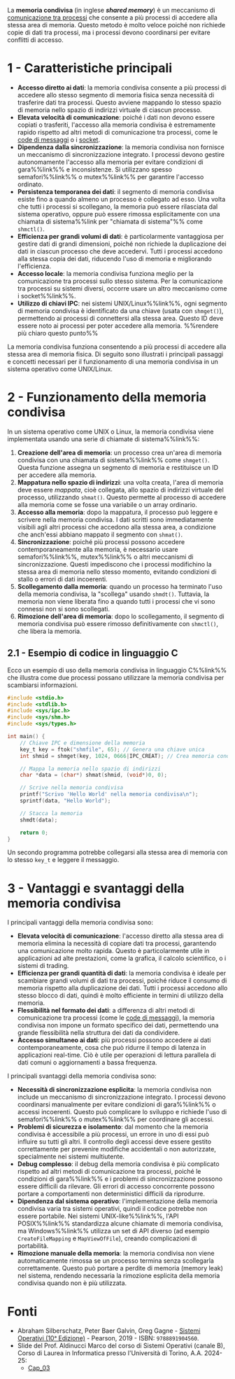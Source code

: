 La **memoria condivisa** (in inglese _**shared memory**_) è un meccanismo di [comunicazione tra processi](Processi.md#7%20-%20Comunicazione%20tra%20processi%20(IPC)) che consente a più processi di accedere alla stessa area di memoria. Questo metodo è molto veloce poiché non richiede copie di dati tra processi, ma i processi devono coordinarsi per evitare conflitti di accesso.

# 1 - Caratteristiche principali

- **Accesso diretto ai dati**: la memoria condivisa consente a più processi di accedere allo stesso segmento di memoria fisica senza necessità di trasferire dati tra processi. Questo avviene mappando lo stesso spazio di memoria nello spazio di indirizzi virtuale di ciascun processo.
- **Elevata velocità di comunicazione**: poiché i dati non devono essere copiati o trasferiti, l'accesso alla memoria condivisa è estremamente rapido rispetto ad altri metodi di comunicazione tra processi, come le [code di messaggi](Code%20di%20messaggi.md) o i [socket](Socket.md).
- **Dipendenza dalla sincronizzazione**: la memoria condivisa non fornisce un meccanismo di sincronizzazione integrato. I processi devono gestire autonomamente l'accesso alla memoria per evitare condizioni di gara%%link%% e inconsistenze. Si utilizzano spesso semafori%%link%% o mutex%%link%% per garantire l'accesso ordinato.
- **Persistenza temporanea dei dati**: il segmento di memoria condivisa esiste fino a quando almeno un processo è collegato ad esso. Una volta che tutti i processi si scollegano, la memoria può essere rilasciata dal sistema operativo, oppure può essere rimossa esplicitamente con una chiamata di sistema%%link per "chiamata di sistema"%% come `shmctl()`.
- **Efficienza per grandi volumi di dati**: è particolarmente vantaggiosa per gestire dati di grandi dimensioni, poiché non richiede la duplicazione dei dati in ciascun processo che deve accedervi. Tutti i processi accedono alla stessa copia dei dati, riducendo l'uso di memoria e migliorando l'efficienza.
- **Accesso locale**: la memoria condivisa funziona meglio per la comunicazione tra processi sullo stesso sistema. Per la comunicazione tra processi su sistemi diversi, occorre usare un altro meccanismo come i socket%%link%%.
- **Utilizzo di chiavi IPC**: nei sistemi UNIX/Linux%%link%%, ogni segmento di memoria condivisa è identificato da una chiave (usata con `shmget()`), permettendo ai processi di connettersi alla stessa area. Questo ID deve essere noto ai processi per poter accedere alla memoria. %%rendere più chiaro questo punto%%

La memoria condivisa funziona consentendo a più processi di accedere alla stessa area di memoria fisica. Di seguito sono illustrati i principali passaggi e concetti necessari per il funzionamento di una memoria condivisa in un sistema operativo come UNIX/Linux.

# 2 - Funzionamento della memoria condivisa

In un sistema operativo come UNIX o Linux, la memoria condivisa viene implementata usando una serie di chiamate di sistema%%link%%:
1. **Creazione dell'area di memoria**: un processo crea un'area di memoria condivisa con una chiamata di sistema%%link%% come `shmget()`. Questa funzione assegna un segmento di memoria e restituisce un ID per accedere alla memoria.
2. **Mappatura nello spazio di indirizzi**: una volta creata, l'area di memoria deve essere _mappata_, cioè collegata, allo spazio di indirizzi virtuale del processo, utilizzando `shmat()`. Questo permette al processo di accedere alla memoria come se fosse una variabile o un array ordinario.
3. **Accesso alla memoria**: dopo la mappatura, il processo può leggere e scrivere nella memoria condivisa. I dati scritti sono immediatamente visibili agli altri processi che accedono alla stessa area, a condizione che anch'essi abbiano mappato il segmento con `shmat()`.
4. **Sincronizzazione**: poiché più processi possono accedere contemporaneamente alla memoria, è necessario usare semafori%%link%%, mutex%%link%% o altri meccanismi di sincronizzazione. Questi impediscono che i processi modifichino la stessa area di memoria nello stesso momento, evitando condizioni di stallo o errori di dati incoerenti.
5. **Scollegamento dalla memoria**: quando un processo ha terminato l'uso della memoria condivisa, la "scollega" usando `shmdt()`. Tuttavia, la memoria non viene liberata fino a quando tutti i processi che vi sono connessi non si sono scollegati.
6. **Rimozione dell'area di memoria**: dopo lo scollegamento, il segmento di memoria condivisa può essere rimosso definitivamente con `shmctl()`, che libera la memoria.

## 2.1 - Esempio di codice in linguaggio C

Ecco un esempio di uso della memoria condivisa in linguaggio C%%link%% che illustra come due processi possano utilizzare la memoria condivisa per scambiarsi informazioni.

```c
#include <stdio.h>
#include <stdlib.h>
#include <sys/ipc.h>
#include <sys/shm.h>
#include <sys/types.h>

int main() {
    // Chiave IPC e dimensione della memoria
    key_t key = ftok("shmfile", 65); // Genera una chiave unica
    int shmid = shmget(key, 1024, 0666|IPC_CREAT); // Crea memoria condivisa

    // Mappa la memoria nello spazio di indirizzi
    char *data = (char*) shmat(shmid, (void*)0, 0);

    // Scrive nella memoria condivisa
    printf("Scrivo 'Hello World' nella memoria condivisa\n");
    sprintf(data, "Hello World");

    // Stacca la memoria
    shmdt(data);

    return 0;
}
```

Un secondo programma potrebbe collegarsi alla stessa area di memoria con lo stesso `key_t` e leggere il messaggio.

# 3 - Vantaggi e svantaggi della memoria condivisa

I principali vantaggi della memoria condivisa sono:
- **Elevata velocità di comunicazione**: l'accesso diretto alla stessa area di memoria elimina la necessità di copiare dati tra processi, garantendo una comunicazione molto rapida. Questo è particolarmente utile in applicazioni ad alte prestazioni, come la grafica, il calcolo scientifico, o i sistemi di trading.
- **Efficienza per grandi quantità di dati**: la memoria condivisa è ideale per scambiare grandi volumi di dati tra processi, poiché riduce il consumo di memoria rispetto alla duplicazione dei dati. Tutti i processi accedono allo stesso blocco di dati, quindi è molto efficiente in termini di utilizzo della memoria.
- **Flessibilità nel formato dei dati**: a differenza di altri metodi di comunicazione tra processi (come le [code di messaggi](Code%20di%20messaggi.md)), la memoria condivisa non impone un formato specifico dei dati, permettendo una grande flessibilità nella struttura dei dati da condividere.
- **Accesso simultaneo ai dati**: più processi possono accedere ai dati contemporaneamente, cosa che può ridurre il tempo di latenza in applicazioni real-time. Ciò è utile per operazioni di lettura parallela di dati comuni o aggiornamenti a bassa frequenza.

I principali svantaggi della memoria condivisa sono:
- **Necessità di sincronizzazione esplicita**: la memoria condivisa non include un meccanismo di sincronizzazione integrato. I processi devono coordinarsi manualmente per evitare condizioni di gara%%link%% o accessi incoerenti. Questo può complicare lo sviluppo e richiede l'uso di semafori%%link%% o mutex%%link%% per coordinare gli accessi.
- **Problemi di sicurezza e isolamento**: dal momento che la memoria condivisa è accessibile a più processi, un errore in uno di essi può influire su tutti gli altri. Il controllo degli accessi deve essere gestito correttamente per prevenire modifiche accidentali o non autorizzate, specialmente nei sistemi multiutente.
- **Debug complesso**: il debug della memoria condivisa è più complicato rispetto ad altri metodi di comunicazione tra processi, poiché le condizioni di gara%%link%% e i problemi di sincronizzazione possono essere difficili da rilevare. Gli errori di accesso concorrente possono portare a comportamenti non deterministici difficili da riprodurre.
- **Dipendenza dal sistema operativo**: l'implementazione della memoria condivisa varia tra sistemi operativi, quindi il codice potrebbe non essere portabile. Nei sistemi UNIX-like%%link%%, l'API POSIX%%link%% standardizza alcune chiamate di memoria condivisa, ma Windows%%link%% utilizza un set di API diverso (ad esempio `CreateFileMapping` e `MapViewOfFile`), creando complicazioni di portabilità.
- **Rimozione manuale della memoria**: la memoria condivisa non viene automaticamente rimossa se un processo termina senza scollegarla correttamente. Questo può portare a perdite di memoria (memory leak) nel sistema, rendendo necessaria la rimozione esplicita della memoria condivisa quando non è più utilizzata.

# Fonti

- Abraham Silberschatz, Peter Baer Galvin, Greg Gagne - [Sistemi Operativi (10ᵃ Edizione)](https://he.pearson.it/catalogo/1099) - Pearson, 2019 - ISBN: `9788891904560`.
- Slide del Prof. Aldinucci Marco del corso di Sistemi Operativi (canale B), Corso di Laurea in Informatica presso l'Università di Torino, A.A. 2024-25:
	- [Cap_03](https://informatica.i-learn.unito.it/mod/resource/view.php?id=253884)
